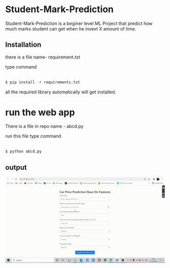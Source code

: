 # Student-Mark-Prediction
Student-Mark-Prediction is a beginer level ML Project that predict how much marks student can get when he invext X amount of time.


## Installation
there is a file name- requirement.txt

type command 
```python

$ pip install -r requirements.txt
```
all the required library automatically will get installed.

# run the web app

There is a file in repo name - abcd.py

run this file
type command 
```python

$ python abcd.py
```

## output
 
![Screenshot](https://github.com/devenpitaliya/Student-Mark-Prediction/blob/main/10.05.2021_19.25.23_REC.gif)



